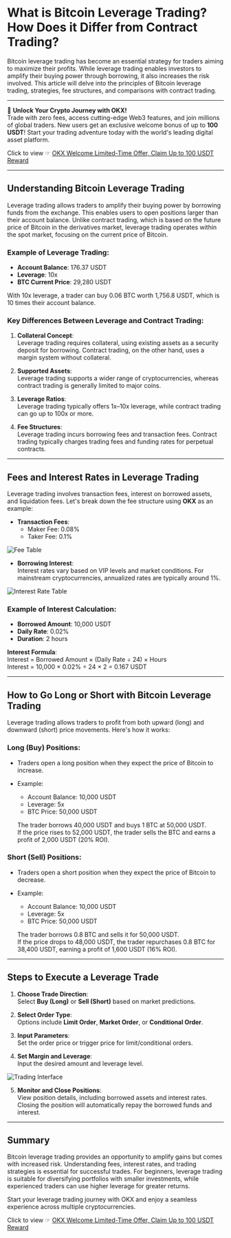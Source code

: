# What is Bitcoin Leverage Trading? How Does it Differ from Contract Trading?

Bitcoin leverage trading has become an essential strategy for traders aiming to maximize their profits. While leverage trading enables investors to amplify their buying power through borrowing, it also increases the risk involved. This article will delve into the principles of Bitcoin leverage trading, strategies, fee structures, and comparisons with contract trading.

---

🚀 **Unlock Your Crypto Journey with OKX!**  
Trade with zero fees, access cutting-edge Web3 features, and join millions of global traders. New users get an exclusive welcome bonus of up to **100 USDT**! Start your trading adventure today with the world's leading digital asset platform.  

Click to view ☞ [OKX Welcome Limited-Time Offer, Claim Up to 100 USDT Reward](https://bit.ly/OKXe)

---

## Understanding Bitcoin Leverage Trading

Leverage trading allows traders to amplify their buying power by borrowing funds from the exchange. This enables users to open positions larger than their account balance. Unlike contract trading, which is based on the future price of Bitcoin in the derivatives market, leverage trading operates within the spot market, focusing on the current price of Bitcoin.

### Example of Leverage Trading:

- **Account Balance**: 176.37 USDT  
- **Leverage**: 10x  
- **BTC Current Price**: 29,280 USDT  

With 10x leverage, a trader can buy 0.06 BTC worth 1,756.8 USDT, which is 10 times their account balance.

### Key Differences Between Leverage and Contract Trading:
1. **Collateral Concept**:  
   Leverage trading requires collateral, using existing assets as a security deposit for borrowing. Contract trading, on the other hand, uses a margin system without collateral.

2. **Supported Assets**:  
   Leverage trading supports a wider range of cryptocurrencies, whereas contract trading is generally limited to major coins.

3. **Leverage Ratios**:  
   Leverage trading typically offers 1x–10x leverage, while contract trading can go up to 100x or more.

4. **Fee Structures**:  
   Leverage trading incurs borrowing fees and transaction fees. Contract trading typically charges trading fees and funding rates for perpetual contracts.

---

## Fees and Interest Rates in Leverage Trading

Leverage trading involves transaction fees, interest on borrowed assets, and liquidation fees. Let's break down the fee structure using **OKX** as an example:

- **Transaction Fees**:  
  - Maker Fee: 0.08%  
  - Taker Fee: 0.1%  

![Fee Table](https://yibi123.com/wp-content/uploads/2023/06/image-77.png)

- **Borrowing Interest**:  
  Interest rates vary based on VIP levels and market conditions. For mainstream cryptocurrencies, annualized rates are typically around 1%.

![Interest Rate Table](https://yibi123.com/wp-content/uploads/2023/06/image-78.png)

### Example of Interest Calculation:
- **Borrowed Amount**: 10,000 USDT  
- **Daily Rate**: 0.02%  
- **Duration**: 2 hours  

**Interest Formula**:  
Interest = Borrowed Amount × (Daily Rate ÷ 24) × Hours  
Interest = 10,000 × 0.02% ÷ 24 × 2 = 0.167 USDT

---

## How to Go Long or Short with Bitcoin Leverage Trading

Leverage trading allows traders to profit from both upward (long) and downward (short) price movements. Here's how it works:

### Long (Buy) Positions:
- Traders open a long position when they expect the price of Bitcoin to increase.
- Example:  
  - Account Balance: 10,000 USDT  
  - Leverage: 5x  
  - BTC Price: 50,000 USDT  

  The trader borrows 40,000 USDT and buys 1 BTC at 50,000 USDT.  
  If the price rises to 52,000 USDT, the trader sells the BTC and earns a profit of 2,000 USDT (20% ROI).

### Short (Sell) Positions:
- Traders open a short position when they expect the price of Bitcoin to decrease.
- Example:  
  - Account Balance: 10,000 USDT  
  - Leverage: 5x  
  - BTC Price: 50,000 USDT  

  The trader borrows 0.8 BTC and sells it for 50,000 USDT.  
  If the price drops to 48,000 USDT, the trader repurchases 0.8 BTC for 38,400 USDT, earning a profit of 1,600 USDT (16% ROI).

---

## Steps to Execute a Leverage Trade

1. **Choose Trade Direction**:  
   Select **Buy (Long)** or **Sell (Short)** based on market predictions.

2. **Select Order Type**:  
   Options include **Limit Order**, **Market Order**, or **Conditional Order**.

3. **Input Parameters**:  
   Set the order price or trigger price for limit/conditional orders.

4. **Set Margin and Leverage**:  
   Input the desired amount and leverage level.

![Trading Interface](https://yibi123.com/wp-content/uploads/2023/06/image-80.png)

5. **Monitor and Close Positions**:  
   View position details, including borrowed assets and interest rates. Closing the position will automatically repay the borrowed funds and interest.

---

## Summary

Bitcoin leverage trading provides an opportunity to amplify gains but comes with increased risk. Understanding fees, interest rates, and trading strategies is essential for successful trades. For beginners, leverage trading is suitable for diversifying portfolios with smaller investments, while experienced traders can use higher leverage for greater returns.

Start your leverage trading journey with OKX and enjoy a seamless experience across multiple cryptocurrencies.

Click to view ☞ [OKX Welcome Limited-Time Offer, Claim Up to 100 USDT Reward](https://bit.ly/OKXe)
